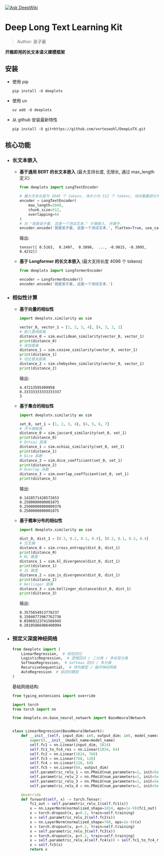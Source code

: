 [![Ask DeepWiki](https://deepwiki.com/badge.svg)](https://deepwiki.com/vortezwohl/DeepLoTX)

# Deep Long Text Learning Kit

> Author: 吴子豪

**开箱即用的长文本语义建模框架**

## 安装

- 使用 pip

    ```
    pip install -U deeplotx
    ```

- 使用 uv

    ```
    uv add -U deeplotx
    ```
  
- 从 github 安装最新特性

    ```
    pip install -U git+https://github.com/vortezwohl/DeepLoTX.git
    ```

## 核心功能

- ### 长文本嵌入

    - **基于通用 BERT 的长文本嵌入** (最大支持长度, 无限长, 通过 max_length 定义)

        ```python
        from deeplotx import LongTextEncoder

        # 最大文本长度为 2048 个 tokens, 块大小为 512 个 tokens, 块间重叠部分为 64 个 tokens.
        encoder = LongTextEncoder(
            max_length=2048,
            chunk_size=512,
            overlapping=64
        )
        # 对 "我是吴子豪, 这是一个测试文本." 计算嵌入, 并展平.
        encoder.encode('我是吴子豪, 这是一个测试文本.', flatten=True, use_cache=True)
        ```

        输出:
        ```
        tensor([ 0.5163,  0.2497,  0.5896,  ..., -0.9815, -0.3095,  0.4232])
        ```

    - **基于 Longformer 的长文本嵌入** (最大支持长度 4096 个 tokens)

        ```python
        from deeplotx import LongformerEncoder

        encoder = LongformerEncoder()
        encoder.encode('我是吴子豪, 这是一个测试文本.')
        ```

- ### 相似性计算

    - **基于向量的相似性**

        ```python
        import deeplotx.similarity as sim

        vector_0, vector_1 = [1, 2, 3, 4], [4, 3, 2, 1]
        # 欧几里得距离
        distance_0 = sim.euclidean_similarity(vector_0, vector_1)
        print(distance_0)
        # 余弦距离
        distance_1 = sim.cosine_similarity(vector_0, vector_1)
        print(distance_1)
        # 切比雪夫距离
        distance_2 = sim.chebyshev_similarity(vector_0, vector_1)
        print(distance_2)
        ```

        输出:
        ```
        4.47213595499958
        0.33333333333333337
        3
        ```

    - **基于集合的相似性**

        ```python
        import deeplotx.similarity as sim

        set_0, set_1 = {1, 2, 3, 4}, {4, 5, 6, 7}
        # 杰卡德距离
        distance_0 = sim.jaccard_similarity(set_0, set_1)
        print(distance_0)
        # Ochiai 距离
        distance_1 = sim.ochiai_similarity(set_0, set_1)
        print(distance_1)
        # Dice 系数
        distance_2 = sim.dice_coefficient(set_0, set_1)
        print(distance_2)
        # Overlap 系数
        distance_3 = sim.overlap_coefficient(set_0, set_1)
        print(distance_3)
        ```

        输出:
        ```
        0.1428571428572653
        0.2500000000001875
        0.25000000000009376
        0.2500000000001875
        ```

    - **基于概率分布的相似性**

        ```python
        import deeplotx.similarity as sim

        dist_0, dist_1 = [0.3, 0.2, 0.1, 0.4], [0.2, 0.1, 0.3, 0.4]
        # 交叉熵
        distance_0 = sim.cross_entropy(dist_0, dist_1)
        print(distance_0)
        # KL 散度
        distance_1 = sim.kl_divergence(dist_0, dist_1)
        print(distance_1)
        # JS 散度
        distance_2 = sim.js_divergence(dist_0, dist_1)
        print(distance_2)
        # Hellinger 距离
        distance_3 = sim.hellinger_distance(dist_0, dist_1)
        print(distance_3)
        ```

        输出:
        ```
        0.3575654913778237
        0.15040773967762736
        0.03969123741566945
        0.20105866986400994
        ```

- ### 预定义深度神经网络

    ```python
    from deeplotx import (
        LinearRegression,  # 线性回归
        LogisticRegression,  # 逻辑回归 / 二分类 / 多标签分类
        SoftmaxRegression,  # Softmax 回归 / 多分类
        RecursiveSequential,  # 序列模型 / 循环神经网络
        AutoRegression  # 自回归模型
    )
    ```

    基础网络结构:

    ```python
    from typing_extensions import override

    import torch
    from torch import nn

    from deeplotx.nn.base_neural_network import BaseNeuralNetwork


    class LinearRegression(BaseNeuralNetwork):
        def __init__(self, input_dim: int, output_dim: int, model_name: str | None = None):
            super().__init__(model_name=model_name)
            self.fc1 = nn.Linear(input_dim, 1024)
            self.fc1_to_fc4_res = nn.Linear(1024, 64)
            self.fc2 = nn.Linear(1024, 768)
            self.fc3 = nn.Linear(768, 128)
            self.fc4 = nn.Linear(128, 64)
            self.fc5 = nn.Linear(64, output_dim)
            self.parametric_relu_1 = nn.PReLU(num_parameters=1, init=5e-3)
            self.parametric_relu_2 = nn.PReLU(num_parameters=1, init=5e-3)
            self.parametric_relu_3 = nn.PReLU(num_parameters=1, init=5e-3)
            self.parametric_relu_4 = nn.PReLU(num_parameters=1, init=5e-3)

        @override
        def forward(self, x) -> torch.Tensor:
            fc1_out = self.parametric_relu_1(self.fc1(x))
            x = nn.LayerNorm(normalized_shape=1024, eps=1e-9)(fc1_out)
            x = torch.dropout(x, p=0.2, train=self.training)
            x = self.parametric_relu_2(self.fc2(x))
            x = nn.LayerNorm(normalized_shape=768, eps=1e-9)(x)
            x = torch.dropout(x, p=0.2, train=self.training)
            x = self.parametric_relu_3(self.fc3(x))
            x = torch.dropout(x, p=0.2, train=self.training)
            x = self.parametric_relu_4(self.fc4(x)) + self.fc1_to_fc4_res(fc1_out)
            x = self.fc5(x)
            return x
    ```
